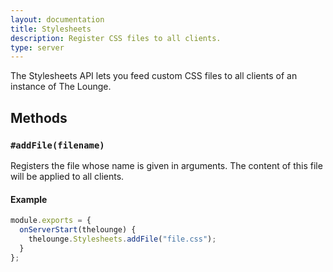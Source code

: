 ```yaml
---
layout: documentation
title: Stylesheets
description: Register CSS files to all clients.
type: server
---
```


The Stylesheets API lets you feed custom CSS files to all clients of an instance of The Lounge.

## Methods

### `#addFile(filename)`

Registers the file whose name is given in arguments. The content of this file will be applied to all clients.

#### Example

```js
module.exports = {
  onServerStart(thelounge) {
    thelounge.Stylesheets.addFile("file.css");
  }
};
```
